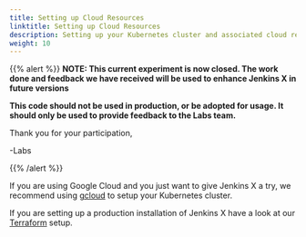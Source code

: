```yaml
---
title: Setting up Cloud Resources
linktitle: Setting up Cloud Resources
description: Setting up your Kubernetes cluster and associated cloud resources 
weight: 10
---
```


{{% alert %}}
**NOTE: This current experiment is now closed. The work done and feedback we have received will be used to enhance Jenkins X in future versions**

**This code should not be used in production, or be adopted for usage.  It should only be used to provide feedback to the Labs team.**

Thank you for your participation,

-Labs


{{% /alert %}}

If you are using Google Cloud and you just want to give Jenkins X a try, we recommend using [gcloud](/docs/labs/boot/getting-started/cloud/gcloud/) to setup your Kubernetes cluster.

If you are setting up a production installation of Jenkins X have a look at our [Terraform](/docs/labs/boot/getting-started/cloud/terraform/) setup.
